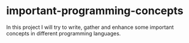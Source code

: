 # important-programming-concepts
In this project I will try to write, gather and enhance some important concepts in different programming languages.
